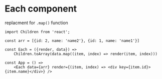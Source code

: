 # Each component

replacment for `.map()` function

```
import Children from 'react';

const arr = [{id: 2, name: 'name2'}, {id: 1, name: 'name1'}]

const Each = ({render, data}) => 
    Children.toArray(data.map((item, index) => render(item, index)))

const App = () => 
    <Each data={arr} render={(item, index) => <div key={item.id}>{item.name}</div>} />
```